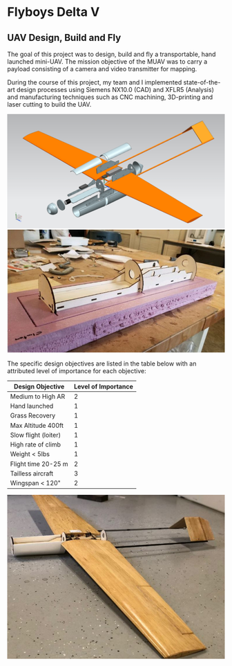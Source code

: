 # Flyboys Delta V

## UAV Design, Build and Fly

The goal of this project was to design, build and fly a transportable, hand launched mini-UAV. The mission objective of the MUAV was to carry a payload consisting of a camera and video transmitter for mapping. 

During the course of this project, my team and I implemented state-of-the-art design processes using Siemens NX10.0 (CAD) and XFLR5 (Analysis) and manufacturing techniques such as CNC machining, 3D-printing and laser cutting to build the UAV. 

<p align="center">
<img src="https://github.com/Spaceboy24/Portfolio/blob/66228905e4291e21b3d1daaeedc9644af80127b3/Media/Exploded.jpg">
<img src="
https://github.com/Spaceboy24/Portfolio/blob/974c9d9a53959300b6b748faac81353b30621bb5/Project%204%20-%20Flyboys%20Delta%20V/Media/laser_cut.JPG">
</p>

The specific design objectives are listed in the table below with an attributed level of importance for each objective:

<p align="center">

| Design Objective    | Level of Importance |
| ------------------- | ------------------- |
| Medium to High AR   |                    2|
| Hand launched       |                    1|
| Grass Recovery      |                    1|
| Max Altitude 400ft  |                    1|
| Slow flight (loiter)|                    1|
| High rate of climb  |                    1|
| Weight < 5lbs       |                    1|
| Flight time 20-25 m |                    2|
| Tailless aircraft   |                    3|
| Wingspan < 120"     |                    2|


<img src="
https://github.com/Spaceboy24/Portfolio/blob/974c9d9a53959300b6b748faac81353b30621bb5/Project%204%20-%20Flyboys%20Delta%20V/Media/final_UAV.JPG">
</p>
